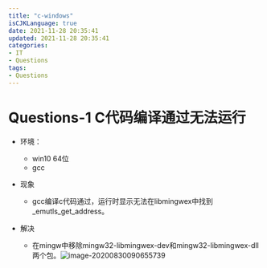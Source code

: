 ```yaml
---
title: "c-windows"
isCJKLanguage: true
date: 2021-11-28 20:35:41
updated: 2021-11-28 20:35:41
categories: 
- IT
- Questions
tags: 
- Questions
---
```


# Questions-1 C代码编译通过无法运行

* 环境：
  * win10 64位
  * gcc

* 现象
  * gcc编译c代码通过，运行时显示无法在libmingwex中找到_emutls_get_address。

* 解决

  * 在mingw中移除mingw32-libmingwex-dev和mingw32-libmingwex-dll两个包。![image-20200830090655739](https://raw.githubusercontent.com/Abug0/Typora-Pics/master/pics/Typora20200830090702.png)